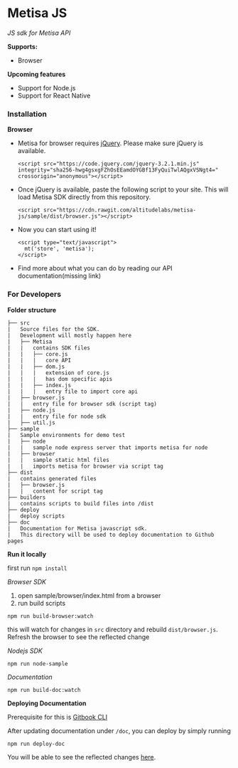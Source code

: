 # Metisa JS

_JS sdk for Metisa API_

**Supports:**
- Browser

**Upcoming features**
- Support for Node.js
- Support for React Native

### Installation

**Browser**
- Metisa for browser requires [jQuery](https://code.jquery.com/). Please make sure jQuery is available.

  ```
  <script src="https://code.jquery.com/jquery-3.2.1.min.js"
  integrity="sha256-hwg4gsxgFZhOsEEamdOYGBf13FyQuiTwlAQgxVSNgt4="
  crossorigin="anonymous"></script>
  ```

- Once jQuery is available, paste the following script to your site. This will load Metisa SDK directly from this repository.

  ```
  <script src="https://cdn.rawgit.com/altitudelabs/metisa-js/sample/dist/browser.js"></script>
  ```

- Now you can start using it!

  ```
  <script type="text/javascript">
    mt('store', 'metisa');
  </script>
  ```

- Find more about what you can do by reading our API documentation(missing link)

### For Developers

**Folder structure**

```
├── src
|   Source files for the SDK.
|   Development will mostly happen here
|   ├── Metisa
|   |   contains SDK files
|   |   ├── core.js
|   |   |   core API
|   |   ├── dom.js
|   |   |   extension of core.js
|   |   |   has dom specific apis
|   |   ├── index.js
|   |   |   entry file to import core api
|   ├── browser.js
|   |   entry file for browser sdk (script tag)
|   ├── node.js
|   |   entry file for node sdk
|   ├── util.js
├── sample
|   Sample environments for demo test
|   ├── node
|   |   sample node express server that imports metisa for node
|   ├── browser
|   |   sample static html files
|   |   imports metisa for browser via script tag
├── dist
|   contains generated files
|   ├── browser.js
|   |   content for script tag
├── builders
|   contains scripts to build files into /dist
├── deploy
|   deploy scripts
├── doc
|   Documentation for Metisa javascript sdk.
|   This directory will be used to deploy documentation to Github pages
```

**Run it locally**

first run `npm install`

*Browser SDK*
1. open sample/browser/index.html from a browser
2. run build scripts
```
npm run build-browser:watch
```
this will watch for changes in `src` directory and rebuild `dist/browser.js`.
Refresh the browser to see the reflected change

*Nodejs SDK*

`npm run node-sample`

*Documentation*

`npm run build-doc:watch`


**Deploying Documentation**

Prerequisite for this is [Gitbook CLI](https://www.npmjs.com/package/gitbook-cli)

After updating documentation under `/doc`, you can deploy by simply running
```
npm run deploy-doc
```
You will be able to see the reflected changes [here](https://altitudelabs.github.io/metisa-js/).
